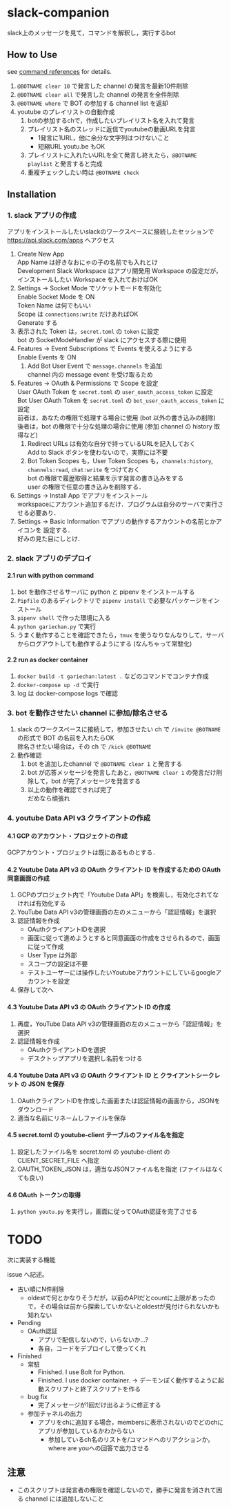 # slack-companion

slack上のメッセージを見て，コマンドを解釈し，実行するbot

## How to Use

see [command references](command_references.md) for details.

1. `@BOTNAME clear 10` で発言した channel の発言を最新10件削除
1. `@BOTNAME clear all` で発言した channel の発言を全件削除
1. `@BOTNAME where` で BOT の参加する channel list を返却
1. youtube のプレイリストの自動作成
    1. botの参加するchで，作成したいプレイリスト名を入れて発言
    1. プレイリスト名のスレッドに返信でyoutubeの動画URLを発言
        - 1発言に1URL，他に余分な文字列はつけないこと
        - 短縮URL youtu.be もOK
    1. プレイリストに入れたいURLを全て発言し終えたら，`@BOTNAME playlist` と発言すると完成
    1. 重複チェックしたい時は `@BOTNAME check`

## Installation

### 1. slack アプリの作成

アプリをインストールしたいslackのワークスペースに接続したセッションで https://api.slack.com/apps へアクセス

1. Create New App  
   App Name は好きなおにゃの子の名前でも入れとけ  
   Development Slack Workspace はアプリ開発用 Workspace の設定だが，インストールしたい Workspace を入れておけばOK
1. Settings -> Socket Mode でソケットモードを有効化  
   Enable Socket Mode を ON  
   Token Name は何でもいい  
   Scope は `connections:write` だけあればOK  
   Generate する
1. 表示された Token は，`secret.toml` の `token` に設定  
   bot の SocketModeHandler が slack にアクセスする際に使用
1. Features -> Event Subscriptions で Events を使えるようにする  
   Enable Events を ON
    1. Add Bot User Event で `message.channels` を追加  
       channel 内の message event を受け取るため
1. Features -> OAuth & Permissions で Scope を設定  
   User OAuth Token を `secret.toml` の `user_oauth_access_token` に設定  
   Bot User OAuth Token を `secret.toml` の `bot_user_oauth_access_token` に設定  
   前者は，あなたの権限で処理する場合に使用 (bot 以外の書き込みの削除)  
   後者は，bot の権限で十分な処理の場合に使用 (参加 channel の history 取得など)
    1. Redirect URLs は有効な自分で持っているURLを記入しておく  
       Add to Slack ボタンを使わないので，実際には不要
    1. Bot Token Scopes も，User Token Scopes も，`channels:history`, `channels:read`, `chat:write` をつけておく  
       bot の権限で履歴取得と結果を示す発言の書き込みをする  
       user の権限で任意の書き込みを削除する．
1. Settings -> Install App でアプリをインストール  
   workspaceにアカウント追加するだけ．プログラムは自分のサーバで実行させる必要あり．
1. Settings -> Basic Information でアプリの動作するアカウントの名前とかアイコンを
   設定する．  
   好みの見た目にしとけ．

### 2. slack アプリのデプロイ
#### 2.1 run with python command

1. bot を動作させるサーバに python と pipenv をインストールする
2. `Pipfile` のあるディレクトリで `pipenv install` で必要なパッケージをインストール
3. `pipenv shell` で作った環境に入る
4. `python gariechan.py` で実行
5. うまく動作することを確認できたら，`tmux` を使うなりなんなりして，サーバからログアウトしても動作するようにする (なんちゃって常駐化)

#### 2.2 run as docker container

1. `docker build -t gariechan:latest .` などのコマンドでコンテナ作成
2. `docker-compose up -d` で実行
3. log は docker-compose logs で確認

### 3. bot を動作させたい channel に参加/除名させる

1. slack のワークスペースに接続して，参加させたい ch で `/invite @BOTNAME` の形式で BOT の名前を入れたらOK  
   除名させたい場合は，その ch で `/kick @BOTNAME`
2. 動作確認
    1. bot を追加したchannel で `@BOTNAME clear 1` と発言する
    2. bot が応答メッセージを発言したあと，`@BOTNAME clear 1` の発言だけ削除して，bot が完了メッセージを発言する
    3. 以上の動作を確認できれば完了  
       だめなら頑張れ

### 4. youtube Data API v3 クライアントの作成

#### 4.1 GCP のアカウント・プロジェクトの作成

GCPアカウント・プロジェクトは既にあるものとする．

#### 4.2 Youtube Data API v3 の OAuth クライアント ID を作成するための OAuth 同意画面の作成

1. GCPのプロジェクト内で「Youtube Data API」を検索し，有効化されてなければ有効化する
1. YouTube Data API v3の管理画面の左のメニューから「認証情報」を選択
1. 認証情報を作成
    - OAuthクライアントIDを選択
    - 画面に従って進めようとすると同意画面の作成をさせられるので，画面に従って作成
    - User Type は外部
    - スコープの設定は不要
    - テストユーザーには操作したいYoutubeアカウントにしているgoogleアカウントを設定
1. 保存して次へ

#### 4.3 Youtube Data API v3 の OAuth クライアント ID の作成

1. 再度，YouTube Data API v3の管理画面の左のメニューから「認証情報」を選択
1. 認証情報を作成
    - OAuthクライアントIDを選択
    - デスクトップアプリを選択し名前をつける

#### 4.4 Youtube Data API v3 の OAuth クライアント ID と クライアントシークレット の JSON を保存

1. OAuthクライアントIDを作成した画面または認証情報の画面から，JSONをダウンロード
1. 適当な名前にリネームしファイルを保存

#### 4.5 secret.toml の youtube-client テーブルのファイル名を指定

1. 設定したファイル名を secret.toml の youtube-client の CLIENT_SECRET_FILE へ指定
1. OAUTH_TOKEN_JSON は，適当なJSONファイル名を指定 (ファイルはなくても良い)

#### 4.6 OAuth トークンの取得

1. `python youtu.py` を実行し，画面に従ってOAuth認証を完了させる


# TODO

次に実装する機能

issue へ記述。

- 古い順にN件削除
    - oldestで何とかなりそうだが，以前のAPIだとcountに上限があったので，その場合は前から探索していかないとoldestが見付けられないかも知れない
- Pending
    - OAuth認証
        - アプリで配信しないので，いらないか…?
        - 各自，コードをデプロイして使ってくれ
- Finished
    - 常駐
        - Finished. I use Bolt for Python.
        - Finished. I use docker container. -> デーモンぽく動作するように起動スクリプトと終了スクリプトを作る
    - bug fix
        - 完了メッセージが1回だけ出るように修正する
    - 参加チャネルの出力
        - アプリをchに追加する場合，membersに表示されないのでどのchにアプリが参加しているかわからない
            - 参加しているch名のリストを/コマンドへのリアクションか，where are youへの回答で出力させる


## 注意

- このスクリプトは発言者の権限を確認しないので，勝手に発言を消されて困る channel には追加しないこと

